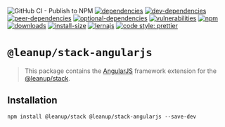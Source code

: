 ![GitHub CI - Publish to NPM](https://github.com/leanupjs/leanup/workflows/GitHub%20CI%20-%20Publish%20to%20NPM/badge.svg)
[![dependencies][dependencies]][dependencies-url]
[![dev-dependencies][dev-dependencies]][peer-dependencies-url]
[![peer-dependencies][peer-dependencies]][peer-dependencies-url]
[![optional-dependencies][optional-dependencies]][peer-dependencies-url]
[![vulnerabilities][vulnerabilities]][vulnerabilities-url]
[![npm][npm]][npm-url]
[![downloads][downloads]][downloads-url]
[![install-size][install-size]][install-size-url]
[![lernajs][lernajs]][lernajs-url]
[![code style: prettier](https://img.shields.io/badge/code_style-prettier-ff69b4.svg)](https://github.com/prettier/prettier)

[npm]: https://img.shields.io/npm/v/@leanup/cli-angularjs
[npm-url]: https://www.npmjs.com/package/@leanup/cli-angularjs
[dependencies]: https://status.david-dm.org/gh/leanupjs/leanup.svg?path=packages/stack/frameworks/angularjs&ref=release/1.2
[dependencies-url]: https://david-dm.org/leanupjs/leanup?path=packages/stack/frameworks/angularjs&ref=release/1.2
[dev-dependencies]: https://status.david-dm.org/gh/leanupjs/leanup.svg?path=packages/stack/frameworks/angularjs&ref=release/1.2&type=dev
[dev-dependencies-url]: https://david-dm.org/leanupjs/leanup?path=packages/stack/frameworks/angularjs&ref=release/1.2&type=dev
[peer-dependencies]: https://status.david-dm.org/gh/leanupjs/leanup.svg?path=packages/stack/frameworks/angularjs&ref=release/1.2&type=peer
[peer-dependencies-url]: https://david-dm.org/leanupjs/leanup?path=packages/stack/frameworks/angularjs&ref=release/1.2&type=peer
[optional-dependencies]: https://status.david-dm.org/gh/leanupjs/leanup.svg?path=packages/stack/frameworks/angularjs&ref=release/1.2&type=optional
[optional-dependencies-url]: https://david-dm.org/leanupjs/leanup?path=packages/stack/frameworks/angularjs&ref=release/1.2&type=optional
[vulnerabilities]: https://img.shields.io/snyk/vulnerabilities/npm/@leanup/cli-angularjs
[vulnerabilities-url]: https://snyk.io/test/npm/@leanup/cli-angularjs
[downloads]: https://img.shields.io/npm/dt/@leanup/cli-angularjs
[downloads-url]: https://npmcharts.com/compare/@leanup/cli-angularjs?minimal=true
[install-size]: https://packagephobia.now.sh/badge?p=@leanup/cli-angularjs@next
[install-size-url]: https://packagephobia.now.sh/result?p=@leanup/cli-angularjs@next
[lernajs]: https://img.shields.io/badge/managed%20with-lerna-blueviolet
[lernajs-url]: https://lerna.js.org

# `@leanup/stack-angularjs`

> This package contains the [AngularJS](https://angularjs.org/) framework extension for the [@leanup/stack](https://www.npmjs.com/package/@leanup/stack).

## Installation

`npm install @leanup/stack @leanup/stack-angularjs --save-dev`
